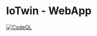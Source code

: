 # IoTwin - WebApp

[![CodeQL](https://github.com/CTISenior/iotwin-web/actions/workflows/codeql-analysis.yml/badge.svg)](https://github.com/CTISenior/iotwin-web/actions/workflows/codeql-analysis.yml)